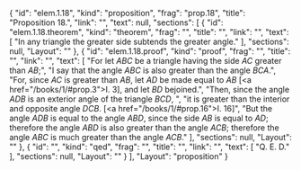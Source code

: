 {
  "id": "elem.1.18",
  "kind": "proposition",
  "frag": "prop.18",
  "title": "Proposition 18.",
  "link": "",
  "text": null,
  "sections": [
    {
      "id": "elem.1.18.theorem",
      "kind": "theorem",
      "frag": "",
      "title": "",
      "link": "",
      "text": [
        "In any triangle the greater side subtends the greater angle."
      ],
      "sections": null,
      "Layout": ""
    },
    {
      "id": "elem.1.18.proof",
      "kind": "proof",
      "frag": "",
      "title": "",
      "link": "",
      "text": [
        "For let <var>ABC</var> be a triangle having the side <var>AC</var> greater than <var>AB</var>;",
        "I say that the angle <var>ABC</var> is also greater than the angle <var>BCA</var>.",
        "For, since <var>AC</var> is greater than <var>AB</var>, let <var>AD</var> be made equal to <var>AB</var> [<a href=\"/books/1/#prop.3\">I. 3</a>], and let <var>BD</var> bejoined.",
        "Then, since the angle <var>ADB</var> is an exterior angle of the triangle <var>BCD</var>, ",
        "it is greater than the interior and opposite angle <var>DCB</var>. [<a href=\"/books/1/#prop.16\">I. 16</a>]",
        "But the angle <var>ADB</var> is equal to the angle <var>ABD</var>, since the side <var>AB</var> is equal to <var>AD</var>; therefore the angle <var>ABD</var> is also greater than the angle <var>ACB</var>; therefore the angle <var>ABC</var> is much greater than the angle <var>ACB</var>."
      ],
      "sections": null,
      "Layout": ""
    },
    {
      "id": "",
      "kind": "qed",
      "frag": "",
      "title": "",
      "link": "",
      "text": [
        "Q. E. D."
      ],
      "sections": null,
      "Layout": ""
    }
  ],
  "Layout": "proposition"
}
